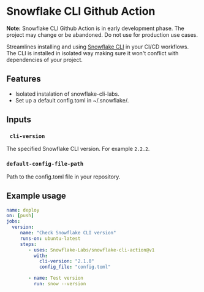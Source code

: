 # Snowflake CLI Github Action

**Note:** Snowflake CLI Github Action is in early development phase. The project may change or be abandoned. Do not use for production use cases.

Streamlines installing and using [Snowflake CLI](https://docs.snowflake.com/developer-guide/snowflake-cli-v2/index) in your CI/CD workflows. The CLI is installed in isolated way making sure it won't conflict with dependencies of your project.

## Features
- Isolated instalation of snowflake-cli-labs.
- Set up a default config.toml in ~/.snowflake/.

## Inputs

### ` cli-version`

The specified Snowflake CLI version. For example `2.2.2`.


### `default-config-file-path`

Path to the config.toml file in your repository.


## Example usage

```yaml
name: deploy
on: [push]
jobs:
  version:
     name: "Check Snowflake CLI version"
     runs-on: ubuntu-latest
     steps:  
        - uses: Snowflake-Labs/snowflake-cli-action@v1
          with:
            cli-version: "2.1.0"
            config_file: "config.toml"

        - name: Test version
          run: snow --version
```
